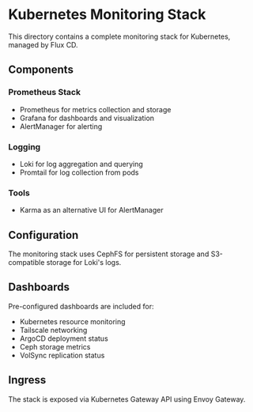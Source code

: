 # Kubernetes Monitoring Stack

This directory contains a complete monitoring stack for Kubernetes, managed by Flux CD.

## Components

### Prometheus Stack
- Prometheus for metrics collection and storage
- Grafana for dashboards and visualization
- AlertManager for alerting

### Logging
- Loki for log aggregation and querying
- Promtail for log collection from pods

### Tools
- Karma as an alternative UI for AlertManager

## Configuration

The monitoring stack uses CephFS for persistent storage and S3-compatible storage for Loki's logs.

## Dashboards

Pre-configured dashboards are included for:
- Kubernetes resource monitoring
- Tailscale networking
- ArgoCD deployment status
- Ceph storage metrics
- VolSync replication status

## Ingress

The stack is exposed via Kubernetes Gateway API using Envoy Gateway. 